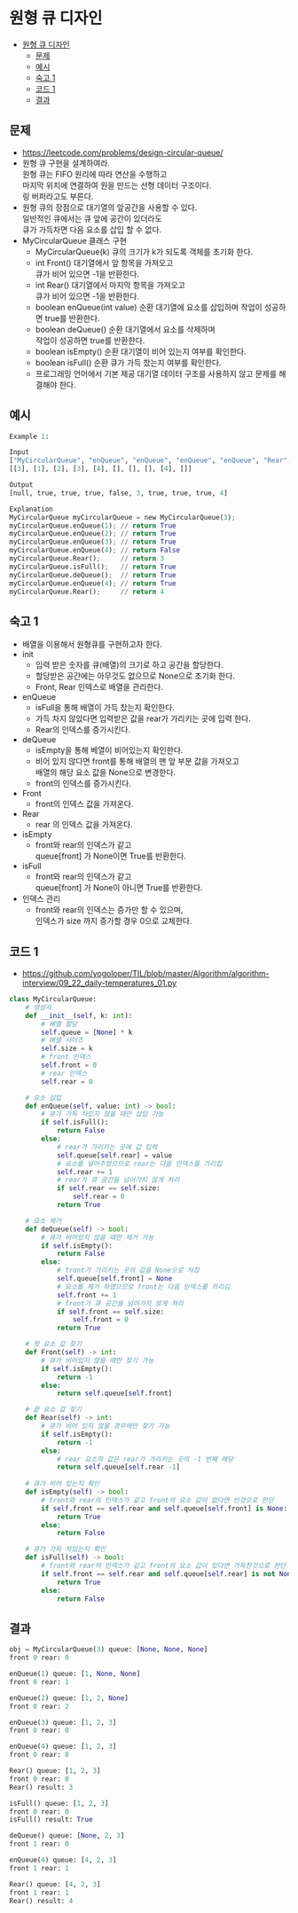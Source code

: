 # 원형 큐 디자인

<!-- TOC -->

- [원형 큐 디자인](#%EC%9B%90%ED%98%95-%ED%81%90-%EB%94%94%EC%9E%90%EC%9D%B8)
  - [문제](#%EB%AC%B8%EC%A0%9C)
  - [예시](#%EC%98%88%EC%8B%9C)
  - [숙고 1](#%EC%88%99%EA%B3%A0-1)
  - [코드 1](#%EC%BD%94%EB%93%9C-1)
  - [결과](#%EA%B2%B0%EA%B3%BC)

<!-- /TOC -->

## 문제
- https://leetcode.com/problems/design-circular-queue/
- 원형 큐 구현을 설계하여라.  
  원형 큐는 FIFO 원리에 따라 연산을 수행하고  
  마지막 위치에 연결하여 원을 만드는 선형 데이터 구조이다.  
  링 버퍼라고도 부른다.
- 원형 큐의 장점으로 대기열의 앞공간을 사용할 수 있다.  
  일반적인 큐에서는 큐 앞에 공간이 있더라도  
  큐가 가득차면 다음 요소를 삽입 할 수 없다.
- MyCircularQueue 클래스 구현  
  - MyCircularQueue(k) 큐의 크기가 k가 되도록 객체를 초기화 한다.  
  - int Front() 대기열에서 앞 항목을 가져오고  
    큐가 비어 있으면 -1을 반환한다.
  - int Rear() 대기열에서 마지막 항목을 가져오고  
    큐가 비어 있으면 -1을 반환한다.
  - boolean enQueue(int value) 순환 대기열에 요소를 삽입하며 
    작업이 성공하면 true를 반환한다.
  - boolean deQueue() 순환 대기열에서 요소를 삭제하며  
    작업이 성공하면 true를 반환한다.
  - boolean isEmpty() 순환 대기열이 비어 있는지 여부를 확인한다.
  - boolean isFull() 순환 큐가 가득 찼는지 여부를 확인한다.
  - 프로그래밍 언어에서 기본 제공 대기열 데이터 구조를 사용하지 않고 문제를 해결해야 한다.


## 예시
``` python
Example 1:

Input
["MyCircularQueue", "enQueue", "enQueue", "enQueue", "enQueue", "Rear", "isFull", "deQueue", "enQueue", "Rear"]
[[3], [1], [2], [3], [4], [], [], [], [4], []]

Output
[null, true, true, true, false, 3, true, true, true, 4]

Explanation
MyCircularQueue myCircularQueue = new MyCircularQueue(3);
myCircularQueue.enQueue(1); // return True
myCircularQueue.enQueue(2); // return True
myCircularQueue.enQueue(3); // return True
myCircularQueue.enQueue(4); // return False
myCircularQueue.Rear();     // return 3
myCircularQueue.isFull();   // return True
myCircularQueue.deQueue();  // return True
myCircularQueue.enQueue(4); // return True
myCircularQueue.Rear();     // return 4
```
## 숙고 1
- 배열을 이용해서 원형큐를 구현하고자 한다.
- init  
  - 입력 받은 숫자를 큐(배열)의 크기로 하고 공간을 할당한다.  
  - 할당받은 공간에는 아무것도 없으므로 None으로 초기화 한다.  
  - Front, Rear 인덱스로 배열을 관리한다.
- enQueue  
  - isFull을 통해 배열이 가득 찼는지 확인한다.
  - 가득 차지 않았다면 입력받은 값을 rear가 가리키는 곳에 입력 한다.
  - Rear의 인덱스를 증가시킨다.
- deQueue  
  - isEmpty을 통해 베열이 비어있는지 확인한다.
  - 비어 있지 않다면 front를 통해 배열의 맨 앞 부분 값을 가져오고  
    배열의 해당 요소 값을 None으로 변경한다.
  - front의 인덱스를 증가시킨다.
- Front  
  - front의 인덱스 값을 가져온다.
- Rear  
  - rear 의 인덱스 값을 가져온다.
- isEmpty
  - front와 rear의 인덱스가 같고  
    queue[front] 가 None이면 True를 반환한다.
- isFull  
  - front와 rear의 인덱스가 같고  
    queue[front] 가 None이 아니면 True를 반환한다.
- 인덱스 관리
  - front와 rear의 인덱스는 증가만 할 수 있으며,  
    인덱스가 size 까지 증가할 경우 0으로 교체한다.


## 코드 1
- https://github.com/yogoloper/TIL/blob/master/Algorithm/algorithm-interview/09_22_daily-temperatures_01.py  
``` python
class MyCircularQueue:
    # 생성자
    def __init__(self, k: int):
        # 배열 할당
        self.queue = [None] * k
        # 배열 사이즈
        self.size = k
        # front 인덱스
        self.front = 0
        # rear 인덱스
        self.rear = 0

    # 요소 삽입
    def enQueue(self, value: int) -> bool:
        # 큐가 가득 차있지 않을 때만 삽입 가능
        if self.isFull():
            return False
        else:
            # rear가 가리키는 곳에 값 입력
            self.queue[self.rear] = value
            # 요소를 넣어주었으므로 rear는 다음 인덱스를 가리킴
            self.rear += 1
            # rear가 큐 공간을 넘어가지 않게 처리
            if self.rear == self.size:
                self.rear = 0
            return True

    # 요소 제거
    def deQueue(self) -> bool:
        # 큐가 비어있지 않을 때만 제거 가능
        if self.isEmpty():
            return False
        else:
            # front가 가리키는 곳의 값을 None으로 저장
            self.queue[self.front] = None
            # 요소를 제거 하였으므로 front는 다음 인덱스를 카리김
            self.front += 1
            # front가 큐 공간을 넘어가지 않게 처리
            if self.front == self.size:
                self.front = 0
            return True

    # 첫 요소 값 찾기
    def Front(self) -> int:
        # 큐가 비어있지 않을 때만 찾기 가능
        if self.isEmpty():
            return -1
        else:
            return self.queue[self.front]

    # 끝 요소 값 찾기
    def Rear(self) -> int:
        # 큐가 비어 있지 않을 경우에만 찾기 가능
        if self.isEmpty():
            return -1
        else:
            # rear 요소의 값은 rear가 가리키는 곳의 -1 번째 해당
            return self.queue[self.rear -1]
    
    # 큐가 비어 있는지 확인
    def isEmpty(self) -> bool:
        # front와 rear의 인덱스가 같고 front의 요소 값이 없다면 빈것으로 판단
        if self.front == self.rear and self.queue[self.front] is None:
            return True
        else:
            return False

    # 큐가 가득 차있는지 확인
    def isFull(self) -> bool:
        # front와 rear의 인덱스가 같고 front의 요소 값이 있다면 가득찬것으로 판단
        if self.front == self.rear and self.queue[self.rear] is not None:
            return True
        else:
            return False
```

## 결과
``` python
obj = MyCircularQueue(3) queue: [None, None, None] 
front 0 rear: 0 

enQueue(1) queue: [1, None, None] 
front 0 rear: 1 

enQueue(2) queue: [1, 2, None] 
front 0 rear: 2 

enQueue(3) queue: [1, 2, 3] 
front 0 rear: 0 

enQueue(4) queue: [1, 2, 3] 
front 0 rear: 0 

Rear() queue: [1, 2, 3] 
front 0 rear: 0
Rear() result: 3 

isFull() queue: [1, 2, 3] 
front 0 rear: 0
isFull() result: True 

deQueue() queue: [None, 2, 3] 
front 1 rear: 0 

enQueue(4) queue: [4, 2, 3] 
front 1 rear: 1 

Rear() queue: [4, 2, 3] 
front 1 rear: 1
Rear() result: 4 
```